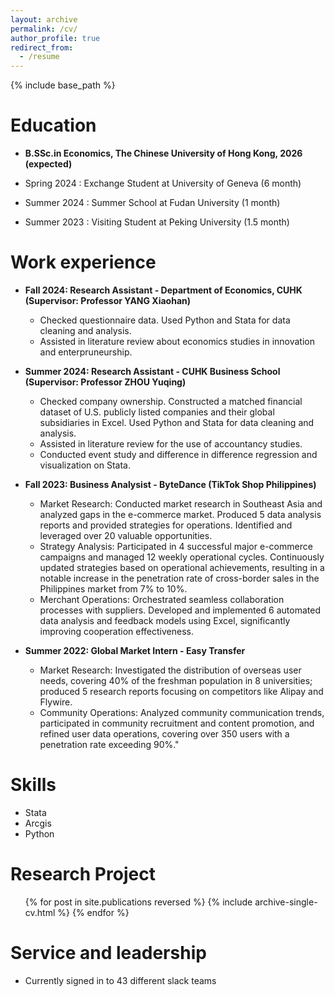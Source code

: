 ```yaml
---
layout: archive
permalink: /cv/
author_profile: true
redirect_from:
  - /resume
---
```


{% include base_path %}

Education
======
* __B.SSc.in Economics, The Chinese University of Hong Kong, 2026 (expected)__

* Spring 2024 : Exchange Student at University of Geneva (6 month)
* Summer 2024 : Summer School at Fudan University (1 month)
* Summer 2023 : Visiting Student at Peking University (1.5 month)

Work experience
======
* __Fall 2024: Research Assistant - Department of Economics, CUHK (Supervisor: Professor YANG Xiaohan)__
  * Checked questionnaire data. Used Python and Stata for data cleaning and analysis.
  * Assisted in literature review about economics studies in innovation and enterpruneurship.

* __Summer 2024: Research Assistant - CUHK Business School (Supervisor: Professor ZHOU Yuqing)__
  * Checked company ownership. Constructed a matched financial dataset of U.S. publicly listed companies and their global
subsidiaries in Excel. Used Python and Stata for data cleaning and analysis.
  * Assisted in literature review for the use of accountancy studies.
  * Conducted event study and difference in difference regression and visualization on Stata.

* __Fall 2023: Business Analysist - ByteDance (TikTok Shop Philippines)__
  * Market Research: Conducted market research in Southeast Asia and analyzed gaps in the e-commerce market. Produced 5 data
analysis reports and provided strategies for operations. Identified and leveraged over 20 valuable opportunities.
  * Strategy Analysis: Participated in 4 successful major e-commerce campaigns and managed 12 weekly operational cycles.
Continuously updated strategies based on operational achievements, resulting in a notable increase in the penetration rate of
cross-border sales in the Philippines market from 7% to 10%.
  * Merchant Operations: Orchestrated seamless collaboration processes with suppliers. Developed and implemented 6 automated
data analysis and feedback models using Excel, significantly improving cooperation effectiveness.

* __Summer 2022: Global Market Intern - Easy Transfer__
  * Market Research: Investigated the distribution of overseas user needs, covering 40% of the freshman population in 8 universities; produced 5 research reports focusing on competitors like Alipay and Flywire.
  * Community Operations: Analyzed community communication trends, participated in community recruitment and content promotion, and refined user data operations, covering over 350 users with a penetration rate exceeding 90%."

Skills
======
* Stata
* Arcgis
* Python

Research Project
======
  <ul>{% for post in site.publications reversed %}
    {% include archive-single-cv.html %}
  {% endfor %}</ul>
  
Service and leadership
======
* Currently signed in to 43 different slack teams

